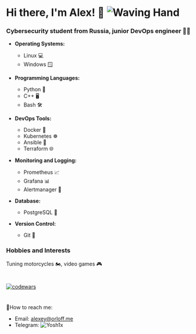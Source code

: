 # Hi there, I'm Alex! 👋 ![Waving Hand](https://i.gifer.com/SPkY.gif)
### Cybersecurity student from Russia, junior DevOps engineer 👨‍💻

- **Operating Systems:** 
  - Linux 💻
  - Windows 🪟
  
- **Programming Languages:**
  - Python 🐍
  - C++ 🖥️
  - Bash 🛠️

- **DevOps Tools:**
  - Docker 🐳
  - Kubernetes ☸️ 
  - Ansible 🤖
  - Terraform 🌐

- **Monitoring and Logging:**
  - Prometheus 📈
  - Grafana 📊
  - Alertmanager 🚨

- **Database:**
  - PostgreSQL 🐘

- **Version Control:**
  - Git 📜

### Hobbies and Interests

Tuning motorcycles 🏍️, video games 🎮

#
[![codewars](https://www.codewars.com/users/username/badges/large)](https://www.codewars.com/users/yosh1x)
#

📱How to reach me:
- Email: alexey@orloff.me
- Telegram: ![Yosh1x](https://t.me/yosh1x)
